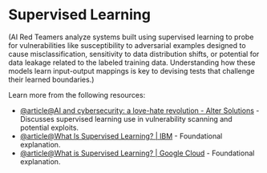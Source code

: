 # Supervised Learning

(AI Red Teamers analyze systems built using supervised learning to probe for vulnerabilities like susceptibility to adversarial examples designed to cause misclassification, sensitivity to data distribution shifts, or potential for data leakage related to the labeled training data. Understanding how these models learn input-output mappings is key to devising tests that challenge their learned boundaries.)

Learn more from the following resources:

- [@article@AI and cybersecurity: a love-hate revolution - Alter Solutions](https://www.alter-solutions.com/en-us/articles/ai-cybersecurity-love-hate-revolution) - Discusses supervised learning use in vulnerability scanning and potential exploits.
- [@article@What Is Supervised Learning? | IBM](https://www.ibm.com/think/topics/supervised-learning) - Foundational explanation.
- [@article@What is Supervised Learning? | Google Cloud](https://cloud.google.com/discover/what-is-supervised-learning) - Foundational explanation.
